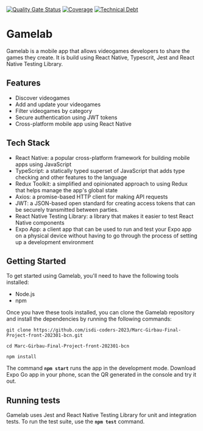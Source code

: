 [![Quality Gate Status](https://sonarcloud.io/api/project_badges/measure?project=isdi-coders-2023_Marc-Girbau-Final-Project-front-202301-bcn&metric=alert_status)](https://sonarcloud.io/summary/new_code?id=isdi-coders-2023_Marc-Girbau-Final-Project-front-202301-bcn)
[![Coverage](https://sonarcloud.io/api/project_badges/measure?project=isdi-coders-2023_Marc-Girbau-Final-Project-front-202301-bcn&metric=coverage)](https://sonarcloud.io/summary/new_code?id=isdi-coders-2023_Marc-Girbau-Final-Project-front-202301-bcn)
[![Technical Debt](https://sonarcloud.io/api/project_badges/measure?project=isdi-coders-2023_Marc-Girbau-Final-Project-front-202301-bcn&metric=sqale_index)](https://sonarcloud.io/summary/new_code?id=isdi-coders-2023_Marc-Girbau-Final-Project-front-202301-bcn)

# **Gamelab**

Gamelab is a mobile app that allows videogames developers to share the games they create. It is build using React Native, Typescrit, Jest and React Native Testing Library.

## **Features**

- Discover videogames
- Add and update your videogames
- Filter videogames by category
- Secure authentication using JWT tokens
- Cross-platform mobile app using React Native

## **Tech Stack**

- React Native: a popular cross-platform framework for building mobile apps using JavaScript
- TypeScript: a statically typed superset of JavaScript that adds type checking and other features to the language
- Redux Toolkit: a simplified and opinionated approach to using Redux that helps manage the app's global state
- Axios: a promise-based HTTP client for making API requests
- JWT: a JSON-based open standard for creating access tokens that can be securely transmitted between parties.
- React Native Testing Library: a library that makes it easier to test React Native components
- Expo App: a client app that can be used to run and test your Expo app on a physical device without having to go through the process of setting up a development environment

## **Getting Started**

To get started using Gamelab, you'll need to have the following tools installed:

- Node.js
- npm

Once you have these tools installed, you can clone the Gamelab repository and install the dependencies by running the following commands:

```
git clone https://github.com/isdi-coders-2023/Marc-Girbau-Final-Project-front-202301-bcn.git

cd Marc-Girbau-Final-Project-front-202301-bcn

npm install
```

The command **`npm start`** runs the app in the development mode. Download Expo Go app in your phone, scan the QR generated in the console and try it out.

## **Running tests**

Gamelab uses Jest and React Native Testing Library for unit and integration tests. To run the test suite, use the **`npm test`** command.
